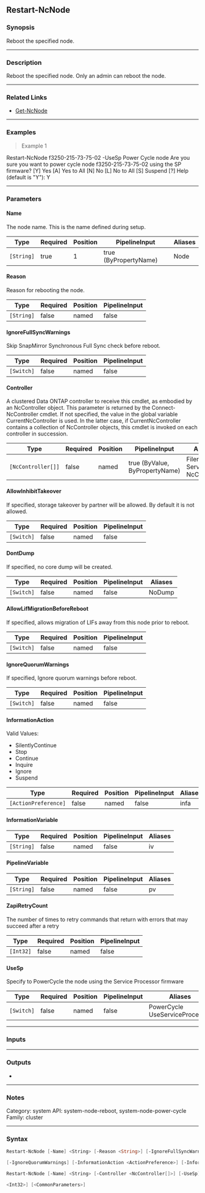 Restart-NcNode
--------------

### Synopsis
Reboot the specified node.

---

### Description

Reboot the specified node.  Only an admin can reboot the node.

---

### Related Links
* [Get-NcNode](Get-NcNode)

---

### Examples
> Example 1

Restart-NcNode f3250-215-73-75-02 -UseSp
Power Cycle node
Are you sure you want to power cycle node f3250-215-73-75-02 using the SP firmware?
[Y] Yes  [A] Yes to All  [N] No  [L] No to All  [S] Suspend  [?] Help (default is "Y"): Y

---

### Parameters
#### **Name**
The node name.  This is the name defined during setup.

|Type      |Required|Position|PipelineInput        |Aliases|
|----------|--------|--------|---------------------|-------|
|`[String]`|true    |1       |true (ByPropertyName)|Node   |

#### **Reason**
Reason for rebooting the node.

|Type      |Required|Position|PipelineInput|
|----------|--------|--------|-------------|
|`[String]`|false   |named   |false        |

#### **IgnoreFullSyncWarnings**
Skip SnapMirror Synchronous Full Sync check before reboot.

|Type      |Required|Position|PipelineInput|
|----------|--------|--------|-------------|
|`[Switch]`|false   |named   |false        |

#### **Controller**
A clustered Data ONTAP controller to receive this cmdlet, as embodied by an NcController object.  This parameter is returned by the Connect-NcController cmdlet.  If not specified, the value in the global variable CurrentNcController is used.  In the latter case, if CurrentNcController contains a collection of NcController objects, this cmdlet is invoked on each controller in succession.

|Type              |Required|Position|PipelineInput                 |Aliases                          |
|------------------|--------|--------|------------------------------|---------------------------------|
|`[NcController[]]`|false   |named   |true (ByValue, ByPropertyName)|Filer<br/>Server<br/>NcController|

#### **AllowInhibitTakeover**
If specified, storage takeover by partner will be allowed. By default it is not allowed.

|Type      |Required|Position|PipelineInput|
|----------|--------|--------|-------------|
|`[Switch]`|false   |named   |false        |

#### **DontDump**
If specified, no core dump will be created.

|Type      |Required|Position|PipelineInput|Aliases|
|----------|--------|--------|-------------|-------|
|`[Switch]`|false   |named   |false        |NoDump |

#### **AllowLifMigrationBeforeReboot**
If specified, allows migration of LIFs away from this node prior to reboot.

|Type      |Required|Position|PipelineInput|
|----------|--------|--------|-------------|
|`[Switch]`|false   |named   |false        |

#### **IgnoreQuorumWarnings**
If specified, Ignore quorum warnings before reboot.

|Type      |Required|Position|PipelineInput|
|----------|--------|--------|-------------|
|`[Switch]`|false   |named   |false        |

#### **InformationAction**

Valid Values:

* SilentlyContinue
* Stop
* Continue
* Inquire
* Ignore
* Suspend

|Type                |Required|Position|PipelineInput|Aliases|
|--------------------|--------|--------|-------------|-------|
|`[ActionPreference]`|false   |named   |false        |infa   |

#### **InformationVariable**

|Type      |Required|Position|PipelineInput|Aliases|
|----------|--------|--------|-------------|-------|
|`[String]`|false   |named   |false        |iv     |

#### **PipelineVariable**

|Type      |Required|Position|PipelineInput|Aliases|
|----------|--------|--------|-------------|-------|
|`[String]`|false   |named   |false        |pv     |

#### **ZapiRetryCount**
The number of times to retry commands that return with errors that may succeed after a retry

|Type     |Required|Position|PipelineInput|
|---------|--------|--------|-------------|
|`[Int32]`|false   |named   |false        |

#### **UseSp**
Specify to PowerCycle the node using the Service Processor firmware

|Type      |Required|Position|PipelineInput|Aliases                           |
|----------|--------|--------|-------------|----------------------------------|
|`[Switch]`|false   |named   |false        |PowerCycle<br/>UseServiceProcessor|

---

### Inputs

---

### Outputs
* 

---

### Notes
Category: system
API: system-node-reboot, system-node-power-cycle
Family: cluster

---

### Syntax
```PowerShell
Restart-NcNode [-Name] <String> [-Reason <String>] [-IgnoreFullSyncWarnings] [-Controller <NcController[]>] [-AllowInhibitTakeover] [-DontDump] [-AllowLifMigrationBeforeReboot] 
```
```PowerShell
[-IgnoreQuorumWarnings] [-InformationAction <ActionPreference>] [-InformationVariable <String>] [-PipelineVariable <String>] [-ZapiRetryCount <Int32>] [<CommonParameters>]
```
```PowerShell
Restart-NcNode [-Name] <String> [-Controller <NcController[]>] [-UseSp] [-InformationAction <ActionPreference>] [-InformationVariable <String>] [-PipelineVariable <String>] [-ZapiRetryCount 
```
```PowerShell
<Int32>] [<CommonParameters>]
```

